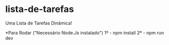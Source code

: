 # lista-de-tarefas
 Uma Lista de Tarefas Dinâmica!

 *Para Rodar ("Necessário Node.Js instalado")
    1º - npm install
    2º - npm run dev
